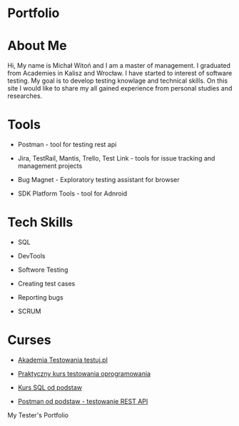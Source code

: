 # Portfolio

# About Me

Hi, My name is Michał Witoń and I am a master of management. I graduated from Academies in Kalisz and Wrocław. I have started to interest of software testing. My goal is to develop testing knowlage and technical skills. On this site I would like to share my all gained experience from personal studies and researches.

# Tools

- Postman - tool for testing rest api
 
- Jira, TestRail, Mantis, Trello, Test Link - tools for issue tracking and management projects

- Bug Magnet - Exploratory testing assistant for browser

- SDK Platform Tools - tool for Adnroid

# Tech Skills

- SQL

- DevTools

- Softwore Testing

- Creating test cases

- Reporting bugs

- SCRUM

# Curses

- [Akademia Testowania testuj.pl](https://testuj.pl/)

- [Praktyczny kurs testowania oprogramowania](https://www.udemy.com/course/praktyczny-kurs-testowania-oprogramowania/)

- [Kurs SQL od podstaw](https://www.udemy.com/course/praktyczny-kurs-testowania-oprogramowania/)

- [Postman od podstaw - testowanie REST API](https://www.udemy.com/course/postman-od-podstaw-testowanie-rest-api/)


My Tester's Portfolio
